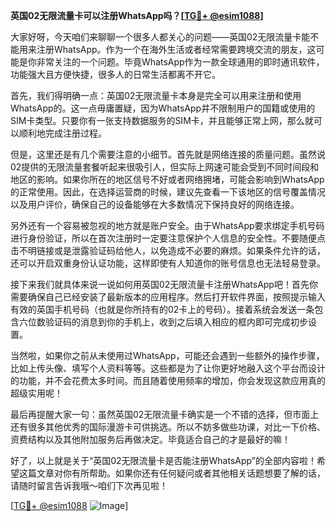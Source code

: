 **英国02无限流量卡可以注册WhatsApp吗？[[TG💪+ @esim1088](https://t.me/s/esim1088)]**

大家好呀，今天咱们来聊聊一个很多人都关心的问题——英国02无限流量卡能不能用来注册WhatsApp。作为一个在海外生活或者经常需要跨境交流的朋友，这可能是你非常关注的一个问题。毕竟WhatsApp作为一款全球通用的即时通讯软件，功能强大且方便快捷，很多人的日常生活都离不开它。

首先，我们得明确一点：英国02无限流量卡本身是完全可以用来注册和使用WhatsApp的。这一点毋庸置疑，因为WhatsApp并不限制用户的国籍或使用的SIM卡类型。只要你有一张支持数据服务的SIM卡，并且能够正常上网，那么就可以顺利地完成注册过程。

但是，这里还是有几个需要注意的小细节。首先就是网络连接的质量问题。虽然说02提供的无限流量套餐听起来很吸引人，但实际上网速可能会受到不同时间段和地区的影响。如果你所在的地区信号不好或者网络拥堵，可能会影响到WhatsApp的正常使用。因此，在选择运营商的时候，建议先查看一下该地区的信号覆盖情况以及用户评价，确保自己的设备能够在大多数情况下保持良好的网络连接。

另外还有一个容易被忽视的地方就是账户安全。由于WhatsApp要求绑定手机号码进行身份验证，所以在首次注册时一定要注意保护个人信息的安全性。不要随便点击不明链接或是泄露验证码给他人，以免造成不必要的麻烦。如果条件允许的话，还可以开启双重身份认证功能，这样即使有人知道你的账号信息也无法轻易登录。

接下来我们就具体来说一说如何用英国02无限流量卡注册WhatsApp吧！首先你需要确保自己已经安装了最新版本的应用程序。然后打开软件界面，按照提示输入有效的英国手机号码（也就是你所持有的02卡上的号码）。接着系统会发送一条包含六位数验证码的消息到你的手机上，收到之后填入相应的框内即可完成初步设置。

当然啦，如果你之前从未使用过WhatsApp，可能还会遇到一些额外的操作步骤，比如上传头像、填写个人资料等等。这些都是为了让你更好地融入这个平台而设计的功能，并不会花费太多时间。而且随着使用频率的增加，你会发现这款应用真的超级实用呢！

最后再提醒大家一句：虽然英国02无限流量卡确实是一个不错的选择，但市面上还有很多其他优秀的国际漫游卡可供挑选。所以不妨多做些功课，对比一下价格、资费结构以及其他附加服务后再做决定。毕竟适合自己的才是最好的嘛！

好了，以上就是关于“英国02无限流量卡是否能注册WhatsApp”的全部内容啦！希望这篇文章对你有所帮助。如果你还有任何疑问或者其他相关话题想要了解的话，请随时留言告诉我哦～咱们下次再见啦！

[[TG💪+ @esim1088](https://t.me/s/esim1088) ![Image](https://i.postimg.cc/4NQfJmqS/Snipaste-2025-05-13-00-14-12.png)]